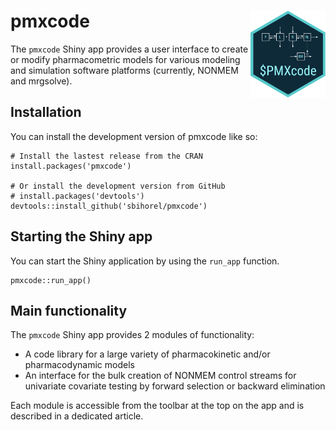 
<!-- README.md is generated from README.Rmd. Please edit that file -->

# pmxcode <img src="inst/app/www/logo.png" align="right" alt="" width="120" />

The `pmxcode` Shiny app provides a user interface to create or modify
pharmacometric models for various modeling and simulation software
platforms (currently, NONMEM and mrgsolve).

## Installation

You can install the development version of pmxcode like so:

    # Install the lastest release from the CRAN
    install.packages('pmxcode')

    # Or install the development version from GitHub
    # install.packages('devtools')
    devtools::install_github('sbihorel/pmxcode')

## Starting the Shiny app

You can start the Shiny application by using the `run_app` function.

    pmxcode::run_app()

## Main functionality

The `pmxcode` Shiny app provides 2 modules of functionality:

- A code library for a large variety of pharmacokinetic and/or
  pharmacodynamic models
- An interface for the bulk creation of NONMEM control streams for
  univariate covariate testing by forward selection or backward
  elimination

Each module is accessible from the toolbar at the top on the app and is
described in a dedicated article.

